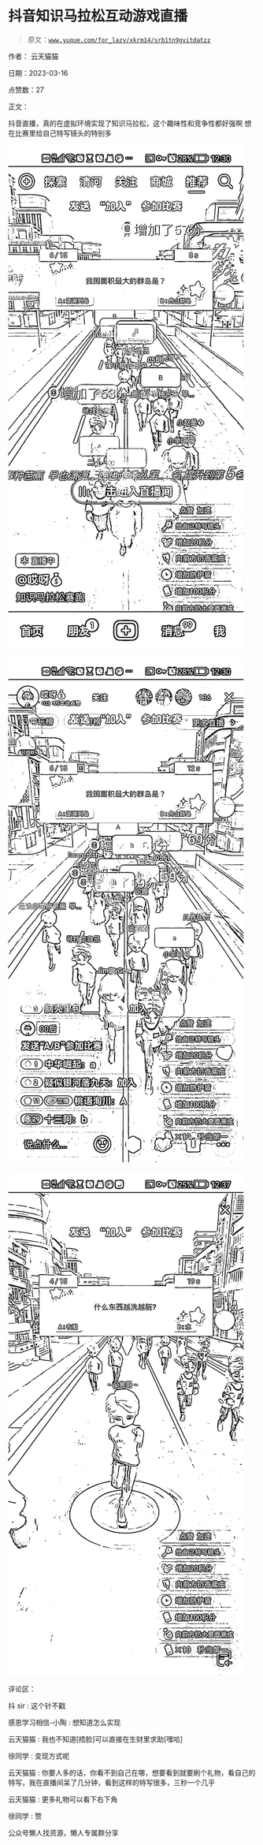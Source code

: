 # 抖音知识马拉松互动游戏直播

> 原文：[`www.yuque.com/for_lazy/xkrm14/srb1tn9gvitdatzz`](https://www.yuque.com/for_lazy/xkrm14/srb1tn9gvitdatzz)



作者： 云天猫猫



日期：2023-03-16



点赞数：27

<ne-hole id="u50188c59" data-lake-id="u50188c59">

正文：



抖音直播，真的在虚拟环境实现了知识马拉松，这个趣味性和竞争性都好强啊 想在比赛里给自己特写镜头的特别多



![](img/e7459c175f176575913dfeadc68150b6.png)



![](img/1fdce1246322062bde6fb856175ada64.png)



![](img/19ab423377ac0ff7632d286b5c14335c.png)

<ne-hole id="u5a75ac3c" data-lake-id="u5a75ac3c">

评论区：



抖 sir : 这个针不戳



感恩学习相信-小陶 : 想知道怎么实现



云天猫猫 : 我也不知道[捂脸]可以直接在生财里求助[嘿哈]



徐同学 : 变现方式呢



云天猫猫 : 你要人多的话，你看不到自己在哪，想要看到就要刷个礼物，看自己的特写，我在直播间呆了几分钟，看到这样的特写很多，三秒一个几乎



云天猫猫 : 更多礼物可以看下右下角



徐同学 : 赞

<ne-hole id="u4b4780c4" data-lake-id="u4b4780c4">

公众号懒人找资源，懒人专属群分享

</ne-hole></ne-hole></ne-hole>